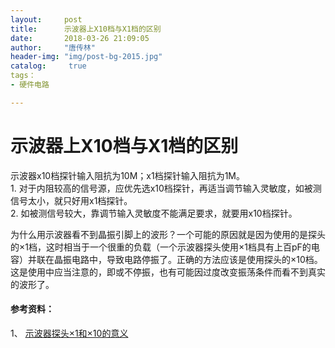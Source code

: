 ```yaml
---
layout:		post
title: 		示波器上X10档与X1档的区别
date: 		2018-03-26 21:09:05
author:		"唐传林"
header-img: "img/post-bg-2015.jpg"
catalog:	 true
tags：
- 硬件电路

---
```

#  示波器上X10档与X1档的区别

示波器x10档探针输入阻抗为10M；x1档探针输入阻抗为1M。  
1\. 对于内阻较高的信号源，应优先选x10档探针，再适当调节输入灵敏度，如被测信号太小，就只好用x1档探针。  
2\. 如被测信号较大，靠调节输入灵敏度不能满足要求，就要用x10档探针。

为什么用示波器看不到晶振引脚上的波形？一个可能的原因就是因为使用的是探头的×1档，这时相当于一个很重的负载（一个示波器探头使用×1档具有上百pF的电容）并联在晶振电路中，导致电路停振了。正确的方法应该是使用探头的×10档。这是使用中应当注意的，即或不停振，也有可能因过度改变振荡条件而看不到真实的波形了。

####  参考资料：

1、 [ 示波器探头×1和×10的意义 ](https://blog.csdn.net/kevinhg/article/details/8461424)

